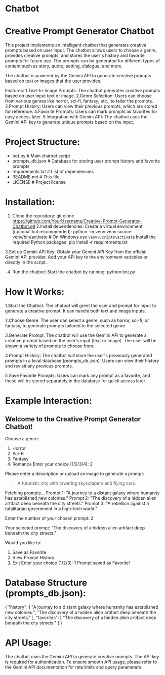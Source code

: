# Chatbot

# Creative Prompt Generator Chatbot
This project implements an intelligent chatbot that generates creative prompts based on user input. The chatbot allows users to choose a genre, provides creative prompts, and stores the user's history and favorite prompts for future use. The prompts can be generated for different types of content such as story, quote, setting, dialogue, and more.

The chatbot is powered by the Gemini API to generate creative prompts based on text or images that the user provides.

Features:
1.Text-to-Image Prompts: The chatbot generates creative prompts based on user input text or image.
2.Genre Selection: Users can choose from various genres like horror, sci-fi, fantasy, etc., to tailor the prompts.
3.Prompt History: Users can view their previous prompts, which are stored for reference.
4.Favorite Prompts: Users can mark prompts as favorites for easy access later.
5.Integration with Gemini API: The chatbot uses the Gemini API key to generate unique prompts based on the input.

# Project Structure:
- bot.py                           # Main chatbot script
- prompts_db.json                  # Database for storing user prompt history and favorite prompts
- requirements.txt                 # List of dependencies
- README.md                        # This file
- LICENSE                          # Project license

# Installation:
   1. Clone the repository:
    git clone https://github.com/YourUsername/Creative-Prompt-Generator-Chatbot.git
    2.Install dependencies: Create a virtual environment (optional but recommended):
    python -m venv venv
    source venv/bin/activate  # On Windows use `venv\Scripts\activate`
    Install the required Python packages:
    pip install -r requirements.txt

  3.Set up Gemini API Key:
  Obtain your Gemini API Key from the official Gemini API provider.
  Add your API key to the environment variables or directly in the script.

 4. Run the chatbot:
  Start the chatbot by running:
  python bot.py

# How It Works:
1.Start the Chatbot: The chatbot will greet the user and prompt for input to generate a creative prompt. It can handle both text and image inputs.

2.Choose Genre: The user can select a genre, such as horror, sci-fi, or fantasy, to generate prompts tailored to the selected genre.

3.Generate Prompt: The chatbot will use the Gemini API to generate a creative prompt based on the user's input (text or image). The user will be shown a variety of prompts to choose from.

4.Prompt History: The chatbot will store the user's previously generated prompts in a local database (prompts_db.json). Users can view their history and revisit any previous prompts.

5.Save Favorite Prompts: Users can mark any prompt as a favorite, and these will be stored separately in the database for quick access later.

# Example Interaction:
Welcome to the Creative Prompt Generator Chatbot!
------------------------------------------------
Choose a genre:
1. Horror
2. Sci-Fi
3. Fantasy
4. Romance
Enter your choice (1/2/3/4): 2

Please enter a description or upload an image to generate a prompt:
> A futuristic city with towering skyscrapers and flying cars.

Fetching prompts...
Prompt 1: "A journey to a distant galaxy where humanity has established new colonies."
Prompt 2: "The discovery of a hidden alien artifact deep beneath the city streets."
Prompt 3: "A rebellion against a totalitarian government in a high-tech world."

Enter the number of your chosen prompt: 2

Your selected prompt: "The discovery of a hidden alien artifact deep beneath the city streets."

Would you like to:
1. Save as Favorite
2. View Prompt History
3. Exit
Enter your choice (1/2/3): 1
Prompt saved as Favorite!

# Database Structure (prompts_db.json):
{
  "history": [
     "A journey to a distant galaxy where humanity has established new colonies.",
    "The discovery of a hidden alien artifact deep beneath the city streets."
  ],
  "favorites": [
    "The discovery of a hidden alien artifact deep beneath the city streets."
  ]
}

# API Usage:
The chatbot uses the Gemini API to generate creative prompts. The API key is required for authentication. To ensure smooth API usage, please refer to the Gemini API documentation for rate limits and query parameters.


